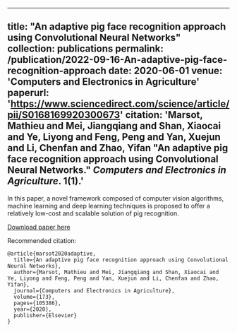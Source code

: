 
---
title: "An adaptive pig face recognition approach using Convolutional Neural Networks"
collection: publications
permalink: /publication/2022-09-16-An-adaptive-pig-face-recognition-approach
date: 2020-06-01
venue: 'Computers and Electronics in Agriculture'
paperurl: 'https://www.sciencedirect.com/science/article/pii/S0168169920300673'
citation: 'Marsot, Mathieu and Mei, Jiangqiang and Shan, Xiaocai and Ye, Liyong and Feng, Peng and Yan, Xuejun and Li, Chenfan and Zhao, Yifan &quot;An adaptive pig face recognition approach using Convolutional Neural Networks.&quot; <i>Computers and Electronics in Agriculture</i>. 1(1).'
---
In this paper, a novel framework composed of computer vision algorithms, machine learning and deep learning techniques is proposed to offer a relatively low-cost and scalable solution of pig recognition. 

[Download paper here](https://www.sciencedirect.com/science/article/pii/S0168169920300673)

Recommended citation: 

```
@article{marsot2020adaptive,
  title={An adaptive pig face recognition approach using Convolutional Neural Networks},
  author={Marsot, Mathieu and Mei, Jiangqiang and Shan, Xiaocai and Ye, Liyong and Feng, Peng and Yan, Xuejun and Li, Chenfan and Zhao, Yifan},
  journal={Computers and Electronics in Agriculture},
  volume={173},
  pages={105386},
  year={2020},
  publisher={Elsevier}
}


```
